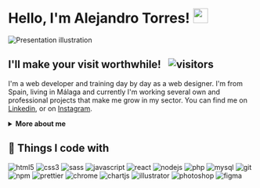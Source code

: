 # Hello, I'm Alejandro Torres! <img src="https://raw.githubusercontent.com/atorres-io/atorres-io/master/assets/images/wave.gif" width="30px">

<img alt="Presentation illustration" src="https://github.com/atorres-io/atorres-io/blob/master/illustration.png">

## I'll make your visit worthwhile! &nbsp; ![visitors](https://visitor-badge.glitch.me/badge?page_id=atorres-io.atorres-io&style=flat-square&color=00b979)

I'm a web developer and training day by day as a web designer. I'm from Spain, living in Málaga and currently I'm working several own and professional projects that make me grow in my sector. You can find me on [Linkedin](https://linkedin.com/in/atorresalcala), or on [Instagram](https://instagram.com/atorres.designs).

<details>	
  <summary><b>More about me</b></summary>
  <p>I have finished a vocational training how Web Application Development. I also have a master's degree in Game Development from [Gamia Formación](https://abonfireofsouls.com/gamia/). I finished numerous courses on web design and I'm always looking for new challenges to learn. I like to solve real-life software problems and have <b>4</b> years improving in web design (UX • UI) and graphics.</p>
  <p>🤔 <i>Where can I see some of your work?</i> <b>Easy!</b></p>

- 🗡 &nbsp; There are numerous completed challenges available on my Github about [Frontend Mentor](https://frontendmentor.io).
- 🎨 &nbsp; Is my [Instagram](https://instagram.com/atorres.designs) where I upload from tips to illustrations, etc.
- 🎽 &nbsp; Is my [Codepen](https://codepen.io/atorres-designs) where I practice a lot and help those who need it.
- 🛠 &nbsp; My personal **blog** is in process...
- 🛠 &nbsp; My **Twitter** is in process...

<summary><b>My absolute favorites:</b></summary>

- 🏐 &nbsp; Play volleyball at a competitive and amateur level.
- 🤭 &nbsp; Help others in software development based on what I am learning.
- 🎮 &nbsp; Disconnect from time to time with a good video game.
</details>

## 🔧 Things I code with

<p>
  <img alt="html5" src="https://img.shields.io/badge/-HTML5-e44d26?style=flat-square&logo=html5&logoColor=white" />
  <img alt="css3" src="https://img.shields.io/badge/-CSS3-379ad6?style=flat-square&logo=css3&logoColor=white" />
  <img alt="sass" src="https://img.shields.io/badge/-Sass-d56ea3?style=flat-square&logo=sass&logoColor=white" />
  <img alt="javascript" src="https://img.shields.io/badge/-JavaScript-fcaa00?style=flat-square&logo=javascript&logoColor=white" />
  <img alt="react" src="https://img.shields.io/badge/-React-45b8d8?style=flat-square&logo=react&logoColor=white" />
  <img alt="nodejs" src="https://img.shields.io/badge/-Nodejs-87cb5e?style=flat-square&logo=Node.js&logoColor=white" />
  <img alt="php" src="https://img.shields.io/badge/-PHP-8a92bf?style=flat-square&logo=php&logoColor=white" />
  <img alt="mysql" src="https://img.shields.io/badge/-MySQL-e48e00?style=flat-square&logo=mysql&logoColor=white" />
  <img alt="git" src="https://img.shields.io/badge/-Git-e94e31?style=flat-square&logo=git&logoColor=white" />
  <img alt="npm" src="https://img.shields.io/badge/-npm-cc3534?style=flat-square&logo=npm&logoColor=white" />
  <img alt="prettier" src="https://img.shields.io/badge/-Prettier-56b3b4?style=flat-square&logo=prettier&logoColor=e94e31" />
  <img alt="chrome" src="https://img.shields.io/badge/-Chrome-3b5998?style=flat-square&logo=google-chrome&logoColor=white" />
  <img alt="chartjs" src="https://img.shields.io/badge/-Chart.js-fe767a?style=flat-square&logo=chart.js&logoColor=white" />
  <img alt="illustrator" src="https://img.shields.io/badge/-Illustrator-330000?style=flat-square&logo=adobe-illustrator&logoColor=ff9a00" />
  <img alt="photoshop" src="https://img.shields.io/badge/-Photoshop-001e36?style=flat-square&logo=adobe-photoshop&logoColor=31a8ff" />
  <img alt="figma" src="https://img.shields.io/badge/-Figma-white?style=flat-square&logo=figma&logoColor=a259ff" />
</p>

